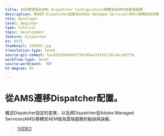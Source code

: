 ```yaml
---
title: 如何將現有的AMS Dispatcher Configuration移轉至AEM作為雲端服務
description: 將AEM Dispatcher組態從Adobe Managed Services(AMS)移轉至AEM做為雲端服務的秘訣與訣竅。
role: Developer
level: Beginner
type: Tutorial
topic: Development
feature: Dispatcher
kt: 6931
thumbnail: 330556.jpg
translation-type: tm+mt
source-git-commit: 5ac82928d4b0bf75b348a414793c24c3aca92f36
workflow-type: tm+mt
source-wordcount: '69'
ht-degree: 0%

---
```



# 從AMS遷移Dispatcher配置。

概述Dispatcher設定的差異，以及將Dispatcher從Adobe Managed Services(AMS)移轉至AEM做為雲端服務的秘訣與訣竅。

>[!VIDEO](https://video.tv.adobe.com/v/330556/?quality=12&learn=on)